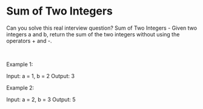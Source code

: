 # Sum of Two Integers

Can you solve this real interview question? Sum of Two Integers - Given two integers a and b, return the sum of the two integers without using the operators + and -.

 

Example 1:

Input: a = 1, b = 2
Output: 3


Example 2:

Input: a = 2, b = 3
Output: 5